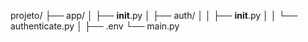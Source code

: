 projeto/
├── app/
│   ├── __init__.py
│   ├── auth/
│   │   ├── __init__.py
│   │   └── authenticate.py
│   ├── .env
└── main.py